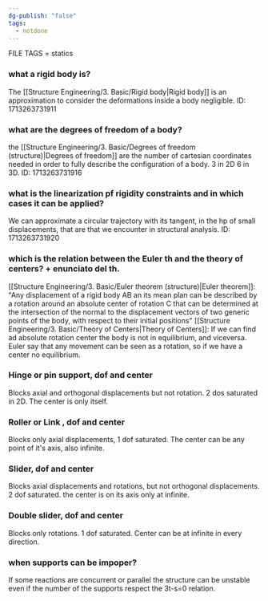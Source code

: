 ```yaml
---
dg-publish: "false"
tags:
  - notdone
---
```

FILE TAGS = statics
### what a rigid body is?
The [[Structure Engineering/3. Basic/Rigid body|Rigid body]] is an approximation to consider the deformations inside a body negligible.
ID: 1713263731911


### what are the degrees of freedom of a body?
the [[Structure Engineering/3. Basic/Degrees of freedom (structure)|Degrees of freedom]] are the number of cartesian coordinates needed in order to fully describe the configuration of a body. 3 in 2D 6 in 3D.
ID: 1713263731916


### what is the linearization pf rigidity constraints and in which cases it can be applied?
We can approximate a circular trajectory with its tangent, in the hp of small displacements, that are that we encounter in structural analysis.
ID: 1713263731920

### which is the relation between the Euler th and the theory of centers? + enunciato del th.
[[Structure Engineering/3. Basic/Euler theorem (structure)|Euler theorem]]: "Any displacement of a rigid body AB an its mean plan can be described by a rotation around an absolute center of rotation C that can be determined at the intersection of the normal to the displacement vectors of two generic points of the body, with respect to their initial positions"
[[Structure Engineering/3. Basic/Theory of Centers|Theory of Centers]]: If we can find ad absolute rotation center the body is not in equilibrium, and viceversa.
Euler say that any movement can be seen as a rotation, so if we have a center no equilibrium.

### Hinge or pin support, dof and center
Blocks axial and orthogonal displacements but not rotation. 2 dos saturated in 2D.
The center is only itself.

### Roller or Link , dof and center
Blocks only axial displacements, 1 dof saturated.
The center can be any point of it's axis, also infinite.

### Slider, dof and center
Blocks axial displacements and rotations, but not orthogonal displacements. 2 dof saturated.
the center is on its axis only at infinite.

### Double slider, dof and center
Blocks only rotations. 1 dof saturated. 
Center can be at infinite in every direction.

### when supports can be impoper?
If some reactions are concurrent or parallel the structure can be unstable even if the number of the supports respect the 3t-s=0 relation.